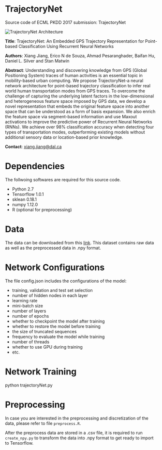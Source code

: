 # TrajectoryNet
Source code of ECML PKDD 2017 submission: TrajectoryNet

![TrajectoryNet Architecture](https://drive.google.com/open?id=0B_8r6OqflofXdVR5S2UtOFBDM00)

**Title**: TrajectoryNet: An Embedded GPS Trajectory Representation for Point-based Classification Using Recurrent Neural Networks

**Authors**: Xiang Jiang, Erico N de Souza, Ahmad Pesaranghader, Baifan Hu, Daniel L. Silver and Stan Matwin

**Abstract**:
Understanding and discovering knowledge from GPS (Global Positioning System) traces of human activities is an essential topic in mobility-based urban computing. We propose TrajectoryNet-a neural network architecture for point-based trajectory classification to infer real world human transportation modes from GPS traces. To overcome the challenge of capturing the underlying latent factors in the low-dimensional and heterogeneous feature space imposed by GPS data, we develop a novel representation that embeds the original feature space into another space that can be understood as a form of basis expansion.
We also enrich the feature space via segment-based information and use Maxout activations to improve the predictive power of Recurrent Neural Networks (RNNs). We achieve over 98% classification accuracy when detecting four types of transportation modes, outperforming existing models without additional sensory data or location-based prior knowledge.

**Contact**: xiang.jiang@dal.ca

# Dependencies
The follwoing softwares are required for this source code.
- Python 2.7
- Tensorflow 1.0.1
- sklean 0.18.1
- numpy 1.12.0
- R (optional for preprocessing)

# Data
The data can be downloaded from this [link](https://drive.google.com/open?id=0B_8r6OqflofXXzZheTVEc2h6Nms).
This dataset contains raw data as well as the preprocessed data in .npy format.

# Network Configurations
The file config.json includes the configurations of the model:
- training, validation and test set selection
- number of hidden nodes in each layer
- learning rate
- mini-batch size
- number of layers
- number of epochs
- whether to checkpoint the model after training
- whether to restore the model before training
- the size of truncated sequences
- frequency to evaluate the model while training
- number of threads
- whether to use GPU during training
- etc.

# Network Training
python trajectoryNet.py

# Preprocessing
In case you are interested in the preprocessing and discretization of the data, please refer to file `preprocess.R`.

After the preprocess data are stored in a .csv file, it is required to run `create_npy.py` to transform the data into .npy format to get ready to import to Tensorflow.
